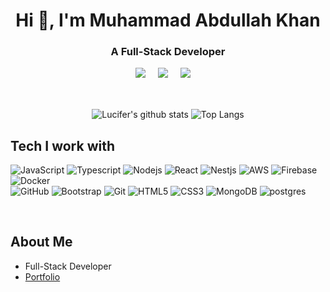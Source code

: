 <h1 align="center">Hi 👋, I'm Muhammad Abdullah Khan</h1>
<h3 align="center">A Full-Stack Developer</h3>

<p align="center">
  <a target="_blank"href="https://www.linkedin.com/in/abdullah-khan-bab278198/"><img src="https://img.shields.io/badge/linkedin-%230077B5.svg?&style=for-the-badge&logo=linkedin&logoColor=white" /></a>&nbsp;&nbsp;&nbsp;&nbsp;
  <a target="_blank"href="https://github.com/Abdullah0332"><img src="https://img.shields.io/badge/GitHub-black.svg?&style=for-the-badge&logo=github&logoColor=white" /></a>&nbsp;&nbsp;&nbsp;&nbsp;
  <a href="mailto:abdullah.khan10032@gmail.com?subject=Hello%20Lucifer,%20From%20Github"><img src="https://img.shields.io/badge/gmail-%23D14836.svg?&style=for-the-badge&logo=gmail&logoColor=white" /></a>&nbsp;&nbsp;&nbsp;&nbsp;
</p>
<br />

<p align="center">
  <img align="center" src="https://github-readme-stats.vercel.app/api?username=abdullah0332&show_icons=true&theme=radical&hide=issues&show_icons=true&&line_height=32" alt="Lucifer's github stats" />
  <img align="center" src="https://github-readme-stats.vercel.app/api/top-langs/?username=abdullah0332&&theme=radical" alt="Top Langs" />
</p>

## Tech I work with
![JavaScript](https://img.shields.io/badge/-JavaScript-black?style=for-the-badge&logo=javascript)
![Typescript](https://img.shields.io/badge/-Typescript-black?style=for-the-badge&logo=typescript)
![Nodejs](https://img.shields.io/badge/-Nodejs-black?style=for-the-badge&logo=Node.js&logoColor=5df58b)
![React](https://img.shields.io/badge/-React-black?style=for-the-badge&logo=react&logoColor=61ddff)
![Nestjs](https://img.shields.io/badge/-Nest%20JS-black?style=for-the-badge&logo=nestjs)
![AWS](https://img.shields.io/badge/-AWS-black?style=for-the-badge&logo=amazonaws)
![Firebase](https://img.shields.io/badge/-firebase-black?style=for-the-badge&logo=Firebase)
![Docker](https://img.shields.io/badge/-docker-black?style=for-the-badge&logo=Docker)
<br />
![GitHub](https://img.shields.io/badge/-GitHub-181717?style=for-the-badge&logo=github)
![Bootstrap](https://img.shields.io/badge/-Bootstrap-black?style=for-the-badge&logo=bootstrap&logoColor=aa09ee)
![Git](https://img.shields.io/badge/-Git-black?style=for-the-badge&logo=git)
![HTML5](https://img.shields.io/badge/-HTML5-black?style=for-the-badge&logo=html5&logoColor=white)
![CSS3](https://img.shields.io/badge/-CSS3-black?style=for-the-badge&logo=css3)
![MongoDB](https://img.shields.io/badge/-MongoDB-black?style=for-the-badge&logo=mongodb)
![postgres](https://img.shields.io/badge/-Postgresql-black?style=for-the-badge&logo=postgresql)

<br />

## About Me
 + Full-Stack Developer
 + [Portfolio](https://codewithabdullah.vercel.app/)
